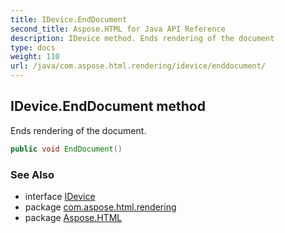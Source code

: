 ```yaml
---
title: IDevice.EndDocument
second_title: Aspose.HTML for Java API Reference
description: IDevice method. Ends rendering of the document
type: docs
weight: 110
url: /java/com.aspose.html.rendering/idevice/enddocument/
---
```

## IDevice.EndDocument method

Ends rendering of the document.

```java
public void EndDocument()
```

### See Also

* interface [IDevice](../)
* package [com.aspose.html.rendering](../../idevice/)
* package [Aspose.HTML](../../../)
